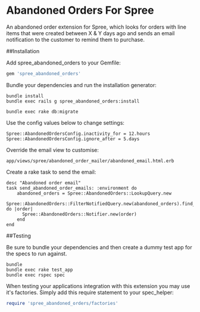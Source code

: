# Abandoned Orders For Spree

An abandoned order extension for Spree, which looks for orders with line items that were created between X & Y days ago and sends an email notification to the customer to remind them to purchase.

##Installation

Add spree_abandoned_orders to your Gemfile:

```ruby
gem 'spree_abandoned_orders'
```

Bundle your dependencies and run the installation generator:

```shell
bundle install
bundle exec rails g spree_abandoned_orders:install

bundle exec rake db:migrate
```

Use the config values below to change settings:

```
Spree::AbandonedOrdersConfig.inactivity_for = 12.hours
Spree::AbandonedOrdersConfig.ignore_after = 5.days
```

Override the email view to customise:

```
app/views/spree/abandoned_order_mailer/abandoned_email.html.erb
```

Create a rake task to send the email:

```
desc "Abandoned order email"
task send_abandoned_order_emails: :environment do
    abandoned_orders = Spree::AbandonedOrders::LookupQuery.new
    Spree::AbandonedOrders::FilterNotifiedQuery.new(abandoned_orders).find_each do |order|
      Spree::AbandonedOrders::Notifier.new(order)
    end
end
```


##Testing

Be sure to bundle your dependencies and then create a dummy test app for the specs to run against.

```shell
bundle
bundle exec rake test_app
bundle exec rspec spec
```

When testing your applications integration with this extension you may use it's factories.
Simply add this require statement to your spec_helper:

```ruby
require 'spree_abandoned_orders/factories'
```
